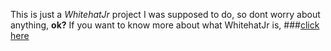 This is just a *WhitehatJr* project I was supposed to do, so dont worry about anything, **ok?**
If you want to know more about what WhitehatJr is, ###[click here](http:whitehatjr.com)